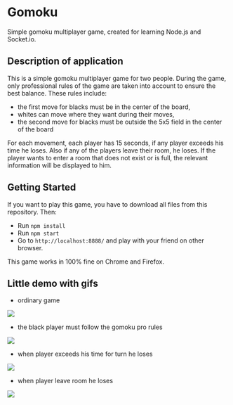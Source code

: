 # Gomoku
Simple gomoku multiplayer game, created for learning Node.js and Socket.io.

## Description of application

This is a simple gomoku multiplayer game for two people. During the game, only professional rules of the game are taken into account to ensure the best balance. These rules include:
- the first move for blacks must be in the center of the board,
- whites can move where they want during their moves,
- the second move for blacks must be outside the 5x5 field in the center of the board

For each movement, each player has 15 seconds, if any player exceeds his time he loses. Also if any of the players leave their room, he loses. If the player wants to enter a room that does not exist or is full, the relevant information will be displayed to him.

## Getting Started

If you want to play this game, you have to download all files from this repository. Then:
- Run ```npm install```
- Run ```npm start```
- Go to ```http://localhost:8888/``` and play with your friend on other browser.

This game works in 100% fine on Chrome and Firefox.

## Little demo with gifs
- ordinary game
<img src="https://i.imgur.com/qqAUykw.gif">

- the black player must follow the gomoku pro rules
<img src="https://i.imgur.com/FekbAmY.gif">

- when player exceeds his time for turn he loses
<img src="https://i.imgur.com/OHF0Fbl.gif">

- when player leave room he loses
<img src="https://i.imgur.com/QbNhkOX.gif">
